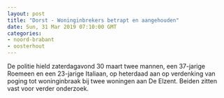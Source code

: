 ```yaml
---
layout: post
title: "Dorst - Woninginbrekers betrapt en aangehouden"
date: Sun, 31 Mar 2019 07:10:00 GMT
categories: 
- noord-brabant 
- oosterhout 
---
```


De politie hield zaterdagavond 30 maart twee mannen, een 37-jarige Roemeen en een 23-jarige Italiaan, op heterdaad aan op verdenking van poging tot woninginbraak bij twee woningen aan De Elzent. Beiden zitten vast voor verder onderzoek.
